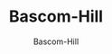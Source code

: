 ---
designer: Endless Knot
description: "Collection%3A%20Omni%20Collection%0AColor%3A%20Linen%0AMaterial%3A%2060%25%20Wool%2C%2040%25%20ViscosePile%3A%201/4%22Style%3A%20Flatweave%2C%20Solid%2C%20TexturalWidth%3A%2013%272%22%2C%2016%274%22"
image_primary: img/BHL13-42-600x873.jpg
image_secondary: ../../../images/blank.png
manufacturer: Endless Knot
href: https://endlessknotrugs.com/product/bascom-hill-42-linen/
subtitle: Bascom-Hill
tags: 
  - endless_knot
  - on-demand-rugs
title: Bascom-Hill
image_thumb: img/BHL13-42-300x300.jpg
category: on-demand-rugs
slug: /manufacturers/endless-knot/on-demand-rugs/endless-knot-bascom-hill
---